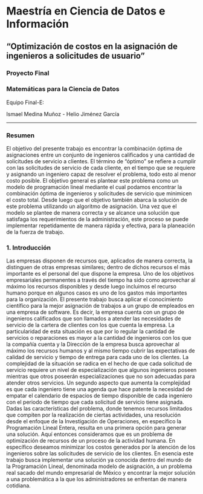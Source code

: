 # Maestría en Ciencia de Datos e Información

## “Optimización de costos en la asignación de ingenieros a solicitudes de usuario”

### Proyecto Final
### Matemáticas para la Ciencia de Datos

Equipo Final-E:

Ismael Medina Muñoz - Helio Jiménez García

---

### Resumen

El objetivo del presente trabajo es encontrar la combinación óptima de asignaciones entre un conjunto de ingenieros calificados y una cantidad de solicitudes de servicio a clientes.  El término de “óptimo” se refiere a cumplir con las solicitudes de servicio de cada cliente, en el tiempo que se requiere y asignando un ingeniero capaz de resolver el problema, todo esto al menor costo posible.
El objetivo general es plantear este problema como un modelo de programación lineal mediante el cual podamos encontrar la combinación óptima de ingenieros y solicitudes de servicio que minimicen el costo total.  Desde luego que el objetivo también abarca la solución de este problema utilizando un algoritmo de asignación.
Una vez que el modelo se plantee de manera correcta y se alcance una solución que satisfaga los requerimientos de la administración, este proceso se puede implementar repetidamente de manera rápida y efectiva, para la planeación de la fuerza de trabajo.

### 1. Introducción

Las empresas disponen de recursos que, aplicados de manera correcta, la distinguen de otras empresas similares; dentro de dichos recursos el más importante es el personal del que dispone la empresa.
Uno de los objetivos empresariales permanentes a través del tiempo ha sido como aprovechar al máximo los recursos disponibles y desde luego incluimos el recurso humano porque en algunos casos es uno de los gastos más importantes para la organización.
El presente trabajo busca aplicar el conocimiento científico para la mejor asignación de trabajos a un grupo de empleados en una empresa de software. Es decir, la empresa cuenta con un grupo de ingenieros calificados que son llamados a atender las necesidades de servicio de la cartera de clientes con los que cuenta la empresa. La particularidad de esta situación es que por lo regular la cantidad de servicios o reparaciones es mayor a la cantidad de ingenieros con los que la compañía cuenta y la Dirección de la empresa busca aprovechar al máximo los recursos humanos y al mismo tiempo cubrir las expectativas de calidad de servicio y tiempo de entrega para cada uno de los clientes.
La complejidad de la situación se radica en el hecho de que cada solicitud de servicio requiere un nivel de especialización que algunos ingenieros poseen mientras que otros poseerán especializaciones que no son adecuadas para atender otros servicios. Un segundo aspecto que aumenta la complejidad es que cada ingeniero tiene una agenda que hace patente la necesidad de empatar el calendario de espacios de tiempo disponible de cada ingeniero con el periodo de tiempo que cada solicitud de servicio tiene asignada.
Dadas las características del problema, donde tenemos recursos limitados que compiten por la realización de ciertas actividades, una resolución desde el enfoque de la Investigación de Operaciones, en específico la Programación Lineal Entera, resulta en una primera opción para generar una solución. Aquí entonces consideramos que es un problema de optimización de recursos de un proceso de la actividad humana. En específico deseamos minimizar los costos generados por la atención de los ingenieros sobre las solicitudes de servicio de los clientes.
En esencia este trabajo busca implementar una solución ya conocida dentro del mundo de la Programación Lineal, denominada modelo de asignación, a un problema real sacado del mundo empresarial de México y encontrar la mejor solución a una problemática a la que los administradores se enfrentan de manera cotidiana.
